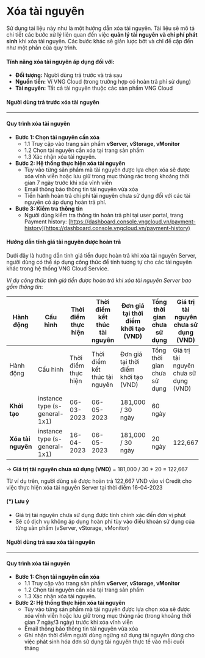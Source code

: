 # Xóa tài nguyên

Sử dụng tài liệu này như là một hướng dẫn xóa tài nguyên. Tài liệu sẽ mô tả chi tiết các bước xử lý liên quan đến việc **quản lý tài nguyên và chi phí phát sinh** khi xóa tài nguyên. Các bước khác sẽ giản lược bớt và chỉ đề cập đến như một phần của quy trình.&#x20;

#### Tính năng xóa tài nguyên áp dụng đối với: <a href="#xoatainguyen-tinhnangxoatainguyenapdungdoivoi" id="xoatainguyen-tinhnangxoatainguyenapdungdoivoi"></a>

* **Đối tượng:** Người dùng trả trước và trả sau
* **Nguồn tiền:** Ví VNG Cloud (trong trường hợp có hoàn trả phí sử dụng)
* **Tài nguyên:** Tất cả tài nguyên thuộc các sản phẩm VNG Cloud

#### **Người dùng trả trước xóa tài nguyên** <a href="#xoatainguyen-nguoidungtratruocxoatainguyen" id="xoatainguyen-nguoidungtratruocxoatainguyen"></a>

***

#### **Quy trình xóa tài nguyên** <a href="#xoatainguyen-quytrinhxoatainguyen" id="xoatainguyen-quytrinhxoatainguyen"></a>

* **Bước 1: Chọn tài nguyên cần xóa**&#x20;
  * 1.1 Truy cập vào trang sản phẩm **vServer, vStorage, vMonitor**
  * 1.2 Chọn tài nguyên cần xóa tại trang sản phẩm
  * 1.3 Xác nhận xóa tài nguyên.
* **Bước 2: Hệ thống thực hiện xóa tài nguyên**
  * Tùy vào từng sản phẩm mà tài nguyên được lựa chọn xóa sẽ được xóa vĩnh viễn hoặc lưu giữ trong mục thùng rác trong khoảng thời gian 7 ngày trước khi xóa vĩnh viễn&#x20;
  * Email thông báo thông tin tài nguyên vừa xóa
  * Tiến hành hoàn trả chi phí tài nguyên chưa sử dụng đối với các tài nguyên có áp dụng hoàn trả phí.
* **Bước 3: Kiểm tra thông tin**
  * Người dùng kiểm tra thông tin hoàn trả phí tại user portal, trang Payment history: [https://dashboard.console.vngcloud.vn/payment-history](https://dashboard.console.vngcloud.vn/payment-history)

#### **Hướng dẫn tính giá tài nguyên được hoàn trả** <a href="#xoatainguyen-huongdantinhgiatainguyenduochoantra" id="xoatainguyen-huongdantinhgiatainguyenduochoantra"></a>

Dưới đây là hướng dẫn tính giá tiền được hoàn trả khi xóa tài nguyên Server, người dùng có thể áp dụng công thức để tính tương tự cho các tài nguyên khác trong hệ thống VNG Cloud Service.

_Ví dụ công thức tính giá tiền được hoàn trả khi xóa tài nguyên Server bao gồm thông tin_:

| Hành động          | Cấu hình                      | Thời điểm thực hiện | Thời điểm kết thúc tài nguyên | Đơn giá tại thời điểm khởi tạo (VND) | Tổng thời gian chưa sử dụng | Giá trị tài nguyên chưa sử dụng (VND)  | Giá trị tài nguyên được hoàn trả (VND) |
| ------------------ | ----------------------------- | ------------------- | ----------------------------- | ------------------------------------ | --------------------------- | -------------------------------------- | -------------------------------------- |
| Hành động          | Cấu hình                      | Thời điểm thực hiện | Thời điểm kết thúc tài nguyên | Đơn giá tại thời điểm khởi tạo (VND) | Tổng thời gian chưa sử dụng | Giá trị tài nguyên chưa sử dụng (VND)  | Giá trị tài nguyên được hoàn trả (VND) |
| **Khởi tạo**       | instance type (s-general-1x1) | 06-03-2023          | 06-05-2023                    | 181,000 / 30 ngày                    | 60 ngày                     | <p><br></p>                            | <p><br></p>                            |
| **Xóa tài nguyên** | instance type (s-general-1x1) | 16-04-2023          | 06-05-2023                    | 181,000 / 30 ngày                    | 20 ngày                     | 122,667                                | 122,667                                |

→ **Giá trị tài nguyên chưa sử dụng (VND)** = 181,000 / 30 \* 20 = 122,667

Từ ví dụ trên, người dùng sẽ được hoàn trả 122,667 VND vào ví Credit cho việc thực hiện xóa tài nguyên Server tại thời điểm 16-04-2023

#### (\*) Lưu ý <a href="#xoatainguyen-luuy" id="xoatainguyen-luuy"></a>

* Giá trị tài nguyên chưa sử dụng được tính chính xác đến đơn vị phút
* Sẽ có dịch vụ không áp dụng hoàn phí tùy vào điều khoản sử dụng của từng sản phẩm (vServer, vStorage, vMonitor)

#### **Người dùng trả sau xóa tài nguyên** <a href="#xoatainguyen-nguoidungtrasauxoatainguyen" id="xoatainguyen-nguoidungtrasauxoatainguyen"></a>

***

#### **Quy trình xóa tài nguyên** <a href="#xoatainguyen-quytrinhxoatainguyen.1" id="xoatainguyen-quytrinhxoatainguyen.1"></a>

* **Bước 1: Chọn tài nguyên cần xóa**&#x20;
  * 1.1 Truy cập vào trang sản phẩm **vServer, vStorage, vMonitor**
  * 1.2 Chọn tài nguyên cần xóa tại trang sản phẩm
  * 1.3 Xác nhận xóa tài nguyên.
* **Bước 2: Hệ thống thực hiện xóa tài nguyên**
  * Tùy vào từng sản phẩm mà tài nguyên được lựa chọn xóa sẽ được xóa vĩnh viễn hoặc lưu giữ trong mục thùng rác (trong khoảng thời gian 7 ngày/3 ngày) trước khi xóa vĩnh viễn&#x20;
  * Email thông báo thông tin tài nguyên vừa xóa
  * Ghi nhận thời điểm người dùng ngừng sử dụng tài nguyên dùng cho việc phát sinh hóa đơn sử dụng tài nguyên thực tế vào mỗi cuối tháng
